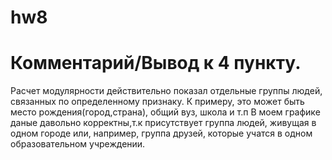 # hw8
# Комментарий/Вывод к 4 пункту. 
Расчет модулярности действительно показал отдельные группы людей, связанных по определенному признаку. К примеру, это может быть место рождения(город,страна), общий вуз, школа и т.п В моем графике даные давольно корректны,т.к присутствует группа людей, живущая в одном городе или, например, группа друзей, которые учатся в одном образовательном учреждении.
